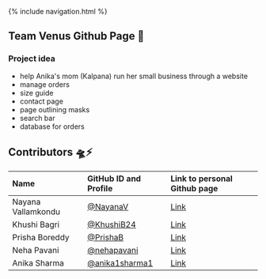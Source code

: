 {% include navigation.html %}
## Team Venus Github Page :telescope:

### Project idea
- help Anika's mom (Kalpana) run her small business through a website
- manage orders
- size guide
- contact page
- page outlining masks
- search bar
- database for orders

## Contributors 🛸⚡️
| Name | GitHub ID and Profile | Link to personal Github page |
|:-----|:----------------------|:-----------------------------|
| Nayana Vallamkondu | [@NayanaV](https://github.com/Nayanav)| [Link](https://nayanav.github.io/indiv.github.io/)|
| Khushi Bagri | [@KhushiB24](https://github.com/gigiguan)| [Link](https://khushib24.github.io/khushi12.github.io/)|
| Prisha Boreddy | [@PrishaB](https://github.com/PrishaB) | [Link](https://prishab.github.io/Individual_Repo2.0/)|
| Neha Pavani | [@nehapavani](https://github.com/nehapavani) | [Link](https://nehapavani.github.io/CSP-Tri-3/)|
| Anika Sharma | [@anika1sharma1](https://github.com/anika1sharma1) | [Link](https://anika1sharma1.github.io/AnikaIndi/)|
